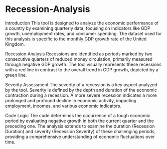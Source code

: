 # Recession-Analysis
Introduction
This tool is designed to analyze the economic performance of a country by examining quarterly data, focusing on indicators like GDP growth, unemployment rates, and consumer spending. The dataset used for this analysis is specific to the monthly GDP growth rate of the United Kingdom.

Recession Analysis
Recessions are identified as periods marked by two consecutive quarters of reduced money circulation, primarily measured through negative GDP growth. The tool visually represents these recessions with a red line in contrast to the overall trend in GDP growth, depicted by a green line.

Severity Assessment
The severity of a recession is a key aspect analyzed by the tool. Severity is defined by the depth and duration of the economic contraction during a recession. A more severe recession indicates a more prolonged and profound decline in economic activity, impacting employment, incomes, and various economic indicators.

Code Logic
The code determines the occurrence of a tough economic period by evaluating negative growth in both the current quarter and the preceding one. The analysis extends to examine the duration (Recession Duration) and severity (Recession Severity) of these challenging periods, providing a comprehensive understanding of economic fluctuations over time.
